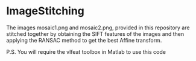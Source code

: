 # ImageStitching

The images mosaic1.png and mosaic2.png, provided in this repository are stitched together by obtaining the SIFT features of the images and then applying the RANSAC method to get the best Affine transform.

P.S. You will require the vlfeat toolbox in Matlab to use this code
